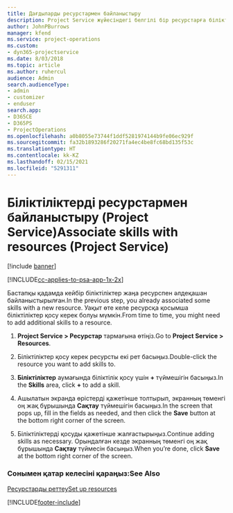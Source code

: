 ```yaml
---
title: Дағдыларды ресурстармен байланыстыру
description: Project Service жүйесіндегі белгілі бір ресурстарға біліктіліктерді байланыстыру жолы
author: JohnPBurrows
manager: kfend
ms.service: project-operations
ms.custom:
- dyn365-projectservice
ms.date: 8/03/2018
ms.topic: article
ms.author: ruhercul
audience: Admin
search.audienceType:
- admin
- customizer
- enduser
search.app:
- D365CE
- D365PS
- ProjectOperations
ms.openlocfilehash: a0b8055e73744f1ddf5281974144b9fe06ec929f
ms.sourcegitcommit: fa32b1893286f20271fa4ec4be8fc68bd135f53c
ms.translationtype: HT
ms.contentlocale: kk-KZ
ms.lasthandoff: 02/15/2021
ms.locfileid: "5291311"
---
```

# <a name="associate-skills-with-resources-project-service"></a><span data-ttu-id="df73d-103">Біліктіліктерді ресурстармен байланыстыру (Project Service)</span><span class="sxs-lookup"><span data-stu-id="df73d-103">Associate skills with resources (Project Service)</span></span>

[!include [banner](../includes/psa-now-project-operations.md)]

[!INCLUDE[cc-applies-to-psa-app-1x-2x](../includes/cc-applies-to-psa-app-1x-2x.md)]

<span data-ttu-id="df73d-104">Бастапқы қадамда кейбір біліктіліктер жаңа ресурспен әлдеқашан байланыстырылған.</span><span class="sxs-lookup"><span data-stu-id="df73d-104">In the previous step, you already associated some skills with  a new resource.</span></span> <span data-ttu-id="df73d-105">Уақыт өте келе ресурсқа қосымша біліктіліктер қосу керек болуы мүмкін.</span><span class="sxs-lookup"><span data-stu-id="df73d-105">From time to time, you might need to add additional skills to a resource.</span></span>  
  
1.  <span data-ttu-id="df73d-106">**Project Service > Ресурстар** тармағына өтіңіз.</span><span class="sxs-lookup"><span data-stu-id="df73d-106">Go to **Project Service > Resources**.</span></span>  
  
2.  <span data-ttu-id="df73d-107">Біліктіліктер қосу керек ресурсты екі рет басыңыз.</span><span class="sxs-lookup"><span data-stu-id="df73d-107">Double-click the resource you want to add skills to.</span></span>  
  
3.  <span data-ttu-id="df73d-108">**Біліктіліктер** аумағында біліктілік қосу үшін **+** түймешігін басыңыз.</span><span class="sxs-lookup"><span data-stu-id="df73d-108">In the **Skills** area, click **+** to add a skill.</span></span>  
  
4.  <span data-ttu-id="df73d-109">Ашылатын экранда өрістерді қажетінше толтырып, экранның төменгі оң жақ бұрышында **Сақтау** түймешігін басыңыз.</span><span class="sxs-lookup"><span data-stu-id="df73d-109">In the screen that pops up, fill in the fields as needed, and then click the **Save** button at the bottom right corner of the screen.</span></span>  
  
5.  <span data-ttu-id="df73d-110">Біліктіліктерді қосуды қажетінше жалғастырыңыз.</span><span class="sxs-lookup"><span data-stu-id="df73d-110">Continue adding skills as necessary.</span></span> <span data-ttu-id="df73d-111">Орындалған кезде экранның төменгі оң жақ бұрышында **Сақтау** түймесін басыңыз.</span><span class="sxs-lookup"><span data-stu-id="df73d-111">When you’re done, click **Save** at the bottom right corner of the screen.</span></span>  
  
### <a name="see-also"></a><span data-ttu-id="df73d-112">Сонымен қатар келесіні қараңыз:</span><span class="sxs-lookup"><span data-stu-id="df73d-112">See Also</span></span>  
 [<span data-ttu-id="df73d-113">Ресурстарды реттеу</span><span class="sxs-lookup"><span data-stu-id="df73d-113">Set up resources</span></span>](../psa/set-up-resources.md)


[!INCLUDE[footer-include](../includes/footer-banner.md)]